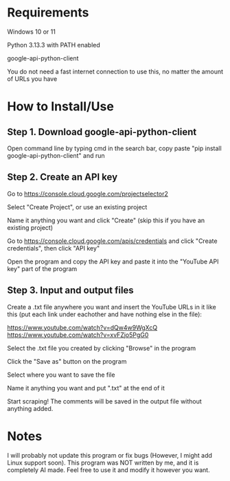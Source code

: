 # **Requirements**

Windows 10 or 11

Python 3.13.3 with PATH enabled

google-api-python-client

You do not need a fast internet connection to use this, no matter the amount of URLs you have

# **How to Install/Use**

## **Step 1. Download google-api-python-client**

Open command line by typing cmd in the search bar, copy paste "pip install google-api-python-client" and run

## **Step 2. Create an API key**

Go to https://console.cloud.google.com/projectselector2

Select "Create Project", or use an existing project

Name it anything you want and click "Create" (skip this if you have an existing project)

Go to https://console.cloud.google.com/apis/credentials and click "Create credentials", then click "API key"

Open the program and copy the API key and paste it into the "YouTube API key" part of the program

## **Step 3. Input and output files**

Create a .txt file anywhere you want and insert the YouTube URLs in it like this (put each link under eachother and have nothing else in the file):


https://www.youtube.com/watch?v=dQw4w9WgXcQ
https://www.youtube.com/watch?v=xvFZjo5PgG0


Select the .txt file you created by clicking "Browse" in the program

Click the "Save as" button on the program

Select where you want to save the file

Name it anything you want and put ".txt" at the end of it

Start scraping! The comments will be saved in the output file without anything added.

# **Notes**
I will probably not update this program or fix bugs (However, I might add Linux support soon). This program was NOT written by me, and it is completely AI made. Feel free to use it and modify it however you want.







